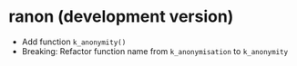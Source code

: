 # ranon (development version)

* Add function `k_anonymity()`
* Breaking: Refactor function name from `k_anonymisation` to `k_anonymity`
